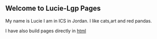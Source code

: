 ## Welcome to Lucie-Lgp Pages

My name is Lucie I am in ICS in Jordan. I like cats,art and red pandas. 

I have also build pages directly in [html](testing.html)


